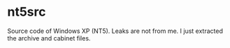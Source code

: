 # nt5src
Source code of Windows XP (NT5). Leaks are not from me. I just extracted the archive and cabinet files.
